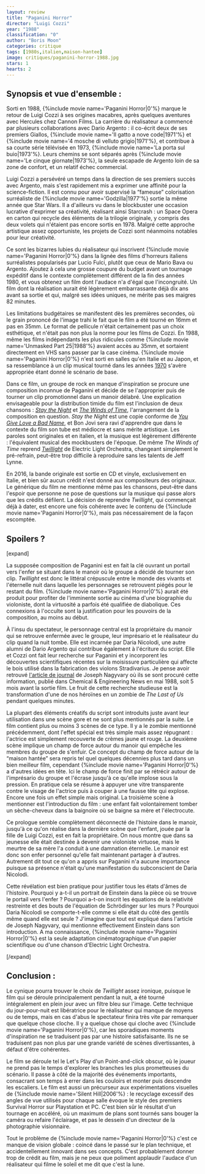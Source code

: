 ```yaml
---
layout: review
title: "Paganini Horror"
director: "Luigi Cozzi"
year: "1988"
classification: "0"
author: "Boris Moon"
categories: critique
tags: [1980s,italien,maison-hantee]
image: critiques/paganini-horror-1988.jpg
stars: 1
hearts: 2
---
```


## Synopsis et vue d'ensemble :

Sorti en 1988, {%include movie name='Paganini Horror|0'%} marque le retour de Luigi Cozzi à ses origines macabres, après quelques aventures avec Hercules chez Cannon Films. La carrière du réalisateur a commencé par plusieurs collaborations avec Dario Argento : il co-écrit deux de ses premiers Giallos, {%include movie name='Il gatto a nove code|1971'%} et {%include movie name='4 mosche di velluto grigio|1971'%}, et contribue à sa courte série télévisée en 1973, {%include movie name='La porta sul buio|1973'%}. Leurs chemins se sont séparés après {%include movie name='Le cinque giornate|1973'%}, la seule escapade de Argento loin de sa zone de confort, et un relatif échec commercial.

Luigi Cozzi a persévéré un temps dans la direction de ses premiers succès avec Argento, mais s'est rapidement mis a exprimer une affinité pour la science-fiction. Il est connu pour avoir supervisé la “fameuse” colorisation surréaliste de {%include movie name='Godzilla|1977'%} sortie la même année que Star Wars. Il a d'ailleurs vu dans le blockbuster une occasion lucrative d'exprimer sa créativité, réalisant ainsi Starcrash : un Space Opera en carton qui recycle des éléments de la trilogie originale, y compris des deux volets qui n'étaient pas encore sortis en 1978. Malgré cette approche artistique assez opportuniste, les projets de Cozzi sont néanmoins notables pour leur créativité.

Ce sont les bizarres lubies du réalisateur qui inscrivent {%include movie name='Paganini Horror|0'%} dans la lignée des films d'horreurs italiens surréalistes popularisés par Lucio Fulci, plutôt que ceux de Mario Bava ou Argento. Ajoutez à cela une grosse coupure du budget avant un tournage expéditif dans le contexte complètement différent de la fin des années 1980, et vous obtenez un film dont l'audace n'a d'égal que l'incongruité. Un film dont la réalisation aurait été légèrement embarrassante déjà dix ans avant sa sortie et qui, malgré ses idées uniques, ne mérite pas ses maigres 82 minutes.

Les limitations budgétaires se manifestent dès les premières secondes, où le grain prononcé de l'image trahi le fait que le film a été tourné en 16mm et pas en 35mm. Le format de pellicule n'était certainement pas un choix esthétique, et n'était pas non plus la norme pour les films de Cozzi. En 1988, même les films indépendants les plus ridicules comme {%include movie name='Unmasked Part 25|1988'%} avaient accès au 35mm, et sortaient directement en VHS sans passer par la case cinéma. {%include movie name='Paganini Horror|0'%} n'est sorti en salles qu'en Italie et au Japon, et sa ressemblance à un clip musical tourné dans les années [1970](1970s) s'avère appropriée étant donné le scénario de base.

Dans ce film, un groupe de rock en manque d'inspiration se procure une composition inconnue de Paganini et décide de se l'approprier puis de tourner un clip promotionnel dans un manoir délabré. Une explication envisageable pour la distribution timide du film est l'inclusion de deux chansons : [*Stay the Night*](https://www.youtube.com/watch?v=3hy_tDOom0E) et [*The Winds of Time*](https://www.youtube.com/watch?v=jR2XY4Tm52E), l'arrangement de la composition en question. *Stay the Night* est une copie conforme de [*You Give Love a Bad Name*](https://www.youtube.com/watch?v=Aqc3VTpz9HQ), et Bon Jovi sera ravi d'apprendre que dans le contexte du film son tube est médiocre et sans mérite artistique. Les paroles sont originales et en italien, et la musique est légèrement différente : l'équivalent musical des mockbusters de l'époque. De même *The Winds of Time* reprend [*Twillight*](https://www.youtube.com/watch?v=E33OB_TgR7Q) de Electric Light Orchestra, changeant simplement le pré-refrain, peut-être trop difficile à reproduire sans les talents de Jeff Lynne.

En 2016, la bande originale est sortie en CD et vinyle, exclusivement en Italie, et bien sûr aucun crédit n'est donné aux compositeurs des originaux. Le générique du film ne mentionne même pas les chansons, peut-être dans l'espoir que personne ne pose de questions sur la musique qui passe alors que les crédits défilent. La décision de reprendre *Twillight*, qui commençait déjà à dater, est encore une fois cohérente avec le contenu de {%include movie name='Paganini Horror|0'%}, mais pas nécessairement de la façon escomptée.

## Spoilers ?

[expand]

La supposée composition de Paganini est en fait la clé ouvrant un portail vers l'enfer se situant dans le manoir où le groupe a décidé de tourner son clip. *Twillight* est donc le littéral crépuscule entre le monde des vivants et l'éternelle nuit dans laquelle les personnages se retrouvent piégés pour le restant du film. {%include movie name='Paganini Horror|0'%} aurait été produit pour profiter de l'imminente sortie au cinéma d'une biographie du violoniste, dont la virtuosité a parfois été qualifiée de diabolique. Ces connexions à l'occulte sont la justification pour les pouvoirs de la composition, au moins au début.

À l'insu du spectateur, le personnage central est la propriétaire du manoir qui se retrouve enfermée avec le groupe, leur imprésario et le réalisateur du clip quand la nuit tombe. Elle est incarnée par Daria Nicolodi, une autre alumni de Dario Argento qui contribue également à l'écriture du script. Elle et Cozzi ont fait leur recherche sur Paganini et y incorporent les découvertes scientifiques récentes sur la moisissure particulière qui affecte le bois utilisé dans la fabrication des violons Stradivarius. Je pense avoir retrouvé [l'article de journal](https://www.researchgate.net/publication/231228343_The_Chemistry_of_a_Stradivarius) de Joseph Nagyvary où ils se sont procuré cette information, publié dans Chemical & Engineering News en mai 1988, soit 5 mois avant la sortie film. Le fruit de cette recherche studieuse est la transformation d'une de nos héroïnes en un zombie de *The Last of Us* pendant quelques minutes.

La plupart des éléments créatifs du script sont introduits juste avant leur utilisation dans une scène gore et ne sont plus mentionnés par la suite. Le film contient plus ou moins 3 scènes de ce type. Il y a le zombie mentionné précédemment, dont l'effet spécial est très simple mais assez répugnant : l'actrice est simplement recouverte de crèmes jaune et rouge. La deuxième scène implique un champ de force autour du manoir qui empêche les membres du groupe de s'enfuir. Ce concept du champ de force autour de la “maison hantée” sera repris tel quel quelques décennies plus tard dans un bien meilleur film, cependant {%include movie name='Paganini Horror|0'%} a d'autres idées en tête. Ici le champ de force finit par se rétrécir autour de l'imprésario du groupe et l'écrase jusqu'à ce qu'elle implose sous la pression. En pratique cela se résume à appuyer une vitre transparente contre le visage de l'actrice puis à couper à une fausse tête qui explose. Encore une fois un effet simple mais original. La troisième scène à mentionner est l'introduction du film : une enfant fait volontairement tomber un sèche-cheveux dans la baignoire où se baigne sa mère et l'électrocute.

Ce prologue semble complètement déconnecté de l'histoire dans le manoir, jusqu'à ce qu'on réalise dans la dernière scène que l'enfant, jouée par la fille de Luigi Cozzi, est en fait la propriétaire. On nous montre que dans sa jeunesse elle était destinée à devenir une violoniste virtuose, mais le meurtre de sa mère l'a conduit à une damnation éternelle. Le manoir est donc son enfer personnel qu'elle fait maintenant partager à d'autres. Autrement dit tout ce qu'on a appris sur Paganini n'a aucune importance puisque sa présence n'était qu'une manifestation du subconscient de Daria Nicolodi.

Cette révélation est bien pratique pour justifier tous les états d'âmes de l'histoire. Pourquoi y a-t-il un portrait de Einstein dans la pièce où se trouve le portail vers l'enfer ? Pourquoi a-t-on inscrit les équations de la relativité restreinte et des bouts de l'équation de Schrödinger sur les murs ? Pourquoi Daria Nicolodi se comporte-t-elle comme si elle était du côté des gentils même quand elle est seule ? J'imagine que tout est expliqué dans l'article de Joseph Nagyvary, qui mentionne effectivement Einstein dans son introduction. A ma connaissance, {%include movie name='Paganini Horror|0'%} est la seule adaptation cinématographique d'un papier scientifique ou d'une chanson d'Electric Light Orchestra.

[/expand]

## Conclusion :

Le cynique pourra trouver le choix de *Twillight* assez ironique, puisque le film qui se déroule principalement pendant la nuit, a été tourné intégralement en plein jour avec un filtre bleu sur l'image. Cette technique du jour-pour-nuit est libératrice pour le réalisateur qui manque de moyens ou de temps, mais en cas d'abus le spectateur finira très vite par remarquer que quelque chose cloche. Il y a quelque chose qui cloche avec {%include movie name='Paganini Horror|0'%}, car les sporadiques moments d'inspiration ne se traduisent pas par une histoire satisfaisante. Ils ne se traduisent pas non plus par une grande variété de scènes divertissantes, à défaut d'être cohérentes.

Le film se déroule tel le Let's Play d'un Point-and-click obscur, où le joueur ne prend pas le temps d'explorer les branches les plus prometteuses du scénario. Il passe à côté de la majorité des événements importants, consacrant son temps à errer dans les couloirs et monter puis descendre les escaliers. Le film est aussi un précurseur aux expérimentations visuelles de {%include movie name='Silent Hill|2006'%} : le recyclage excessif des angles de vue utilisés pour chaque salle évoque le style des premiers Survival Horror sur Playstation et PC. C'est bien sûr le résultat d'un tournage en accéléré, où un maximum de plans sont tournés sans bouger la caméra ou refaire l'éclairage, et pas le dessein d'un directeur de la photographie visionnaire.

Tout le problème de {%include movie name='Paganini Horror|0'%} c'est ce manque de vision globale : coincé dans le passé sur le plan technique, et accidentellement innovant dans ses concepts. C'est probablement donner trop de crédit au film, mais je ne peux que poliment applaudir l'audace d'un réalisateur qui filme le soleil et me dit que c'est la lune.
